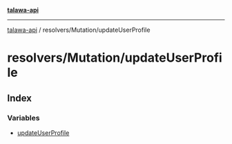 [**talawa-api**](../../../README.md)

***

[talawa-api](../../../modules.md) / resolvers/Mutation/updateUserProfile

# resolvers/Mutation/updateUserProfile

## Index

### Variables

- [updateUserProfile](variables/updateUserProfile.md)
